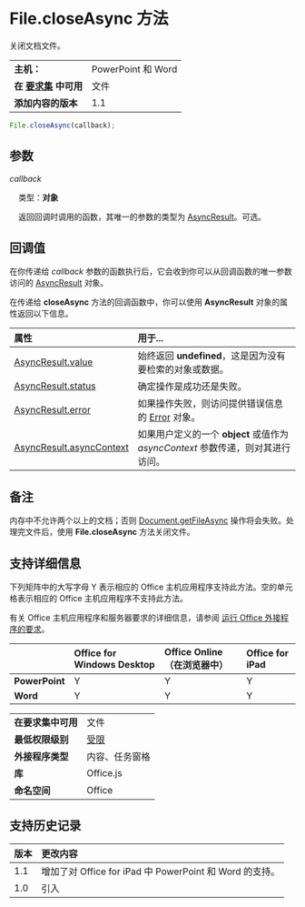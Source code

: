 
# <a name="file.closeasync-method"></a>File.closeAsync 方法
关闭文档文件。

|||
|:-----|:-----|
|**主机：**|PowerPoint 和 Word|
|**在 [要求集](../../docs/overview/specify-office-hosts-and-api-requirements.md) 中可用**|文件|
|**添加内容的版本**|1.1|

```js
File.closeAsync(callback);
```


## <a name="parameters"></a>参数


_callback_<br/>
&nbsp;&nbsp;&nbsp;&nbsp;类型：**对象**<br/>
&nbsp;&nbsp;&nbsp;&nbsp;返回回调时调用的函数，其唯一的参数的类型为 [AsyncResult](../../reference/shared/asyncresult.md)。可选。
    

## <a name="callback-value"></a>回调值

在你传递给 _callback_ 参数的函数执行后，它会收到你可以从回调函数的唯一参数访问的 [AsyncResult](../../reference/shared/asyncresult.md) 对象。

在传递给 **closeAsync** 方法的回调函数中，你可以使用 **AsyncResult** 对象的属性返回以下信息。



|**属性**|**用于...**|
|:-----|:-----|
|[AsyncResult.value](../../reference/shared/asyncresult.value.md)|始终返回 **undefined**，这是因为没有要检索的对象或数据。|
|[AsyncResult.status](../../reference/shared/asyncresult.status.md)|确定操作是成功还是失败。|
|[AsyncResult.error](../../reference/shared/asyncresult.error.md)|如果操作失败，则访问提供错误信息的 [Error](../../reference/shared/error.md) 对象。|
|[AsyncResult.asyncContext](../../reference/shared/asyncresult.asynccontext.md)|如果用户定义的一个 **object** 或值作为 _asyncContext_ 参数传递，则对其进行访问。|

## <a name="remarks"></a>备注

内存中不允许两个以上的文档；否则 [Document.getFileAsync](../../reference/shared/document.getfileasync.md) 操作将会失败。处理完文件后，使用 **File.closeAsync** 方法关闭文件。


## <a name="support-details"></a>支持详细信息


下列矩阵中的大写字母 Y 表示相应的 Office 主机应用程序支持此方法。空的单元格表示相应的 Office 主机应用程序不支持此方法。

有关 Office 主机应用程序和服务器要求的详细信息，请参阅 [运行 Office 外接程序的要求](../../docs/overview/requirements-for-running-office-add-ins.md)。

||**Office for Windows Desktop**|**Office Online（在浏览器中）**|**Office for iPad**|
|:-----|:-----|:-----|:-----|
|**PowerPoint**|Y|Y|Y|
|**Word**|Y|Y|Y|

|||
|:-----|:-----|
|**在要求集中可用**|文件|
|**最低权限级别**|[受限](../../docs/develop/requesting-permissions-for-api-use-in-content-and-task-pane-add-ins.md)|
|**外接程序类型**|内容、任务窗格|
|**库**|Office.js|
|**命名空间**|Office|

## <a name="support-history"></a>支持历史记录



|**版本**|**更改内容**|
|:-----|:-----|
|1.1|增加了对 Office for iPad 中 PowerPoint 和 Word 的支持。|
|1.0|引入|
